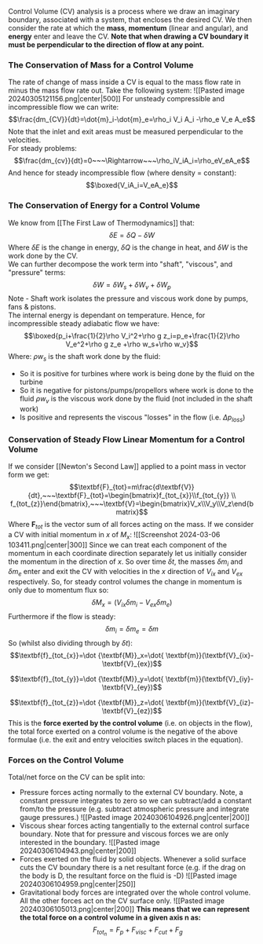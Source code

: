Control Volume (CV) analysis is a process where we draw an imaginary boundary, associated with a system, that encloses the desired CV. We then consider the rate at which the **mass**, **momentum** (linear and angular), and **energy** enter and leave the CV.
**Note that when drawing a CV boundary it must be perpendicular to the direction of flow at any point.**
### The Conservation of Mass for a Control Volume
The rate of change of mass inside a CV is equal to the mass flow rate in minus the mass flow rate out.
Take the following system:
![[Pasted image 20240305121156.png|center|500]]
For unsteady compressible and incompressible flow we can write:
$$\frac{dm_{CV}}{dt}=\dot{m}_i-\dot{m}_e=\rho_i V_i A_i -\rho_e V_e A_e$$
Note that the inlet and exit areas must be measured perpendicular to the velocities.
\
For steady problems:
$$\frac{dm_{cv}}{dt}=0~~~\Rightarrow~~~\rho_iV_iA_i=\rho_eV_eA_e$$
And hence for steady incompressible flow (where density = constant):
$$\boxed{V_iA_i=V_eA_e}$$
### The Conservation of Energy for a Control Volume
We know from [[The First Law of Thermodynamics]] that:
$$\delta E=\delta Q -\delta W$$
Where $\delta E$ is the change in energy, $\delta Q$ is the change in heat, and $\delta W$ is the work done by the CV.
\
We can further decompose the work term into "shaft", "viscous", and "pressure" terms:
$$\delta W=\delta W_s+\delta W_v+\delta W_p$$
Note - Shaft work isolates the pressure and viscous work done by pumps, fans & pistons.
\
The internal energy is dependant on temperature. Hence, for incompressible steady adiabatic flow we have:
$$\boxed{p_i+\frac{1}{2}\rho V_i^2+\rho g z_i=p_e+\frac{1}{2}\rho V_e^2+\rho g z_e +\rho w_s+\rho w_v}$$
Where:
$\rho w_s$ is the shaft work done by the fluid:
- So it is positive for turbines where work is being done by the fluid on the turbine
- So it is negative for pistons/pumps/propellors where work is done to the fluid
$\rho w_v$ is the viscous work done by the fluid (not included in the shaft work)
- Is positive and represents the viscous "losses" in the flow (i.e. $\Delta p_{loss}$)
### Conservation of Steady Flow Linear Momentum for a Control Volume
If we consider [[Newton's Second Law]] applied to a point mass in vector form we get:
$$\textbf{F}_{tot}=m\frac{d\textbf{V}}{dt},~~~\textbf{F}_{tot}=\begin{bmatrix}f_{tot_{x}}\\f_{tot_{y}} \\ f_{tot_{z}}\end{bmatrix},~~~\textbf{V}=\begin{bmatrix}V_x\\V_y\\V_z\end{bmatrix}$$
Where $\textbf{F}_{tot}$ is the vector sum of all forces acting on the mass.
If we consider a CV with initial momentum in $x$ of $M_x$:
![[Screenshot 2024-03-06 103411.png|center|300]]
Since we can treat each component of the momentum in each coordinate direction separately let us initially consider the momentum in the direction of $x$.
So over time $\delta t$, the masses $\delta m_i$ and $\delta m_e$ enter and exit the CV with velocities in the $x$ direction of $V_{ix}$ and $V_{ex}$ respectively.
So, for steady control volumes the change in momentum is only due to momentum flux so:
$$\delta M_x=(V_{ix}\delta m_i-V_{ex}\delta m_e)$$
Furthermore if the flow is steady:
$$\delta m_i=\delta m_e=\delta m$$
So (whilst also dividing through by $\delta t$):
$$\textbf{f}_{tot_{x}}=\dot {\textbf{M}}_x=\dot{ \textbf{m}}(\textbf{V}_{ix}-\textbf{V}_{ex})$$

$$\textbf{f}_{tot_{y}}=\dot {\textbf{M}}_y=\dot{ \textbf{m}}(\textbf{V}_{iy}-\textbf{V}_{ey})$$

$$\textbf{f}_{tot_{z}}=\dot {\textbf{M}}_z=\dot{ \textbf{m}}(\textbf{V}_{iz}-\textbf{V}_{ez})$$
This is the **force exerted by the control volume** (i.e. on objects in the flow), the total force exerted on a control volume is the negative of the above formulae (i.e. the exit and entry velocities switch places in the equation).

### Forces on the Control Volume
Total/net force on the CV can be split into:
- Pressure forces acting normally to the external CV boundary. Note, a constant pressure integrates to zero so we can subtract/add a constant from/to the pressure (e.g. subtract atmospheric pressure and integrate gauge pressures.)
![[Pasted image 20240306104926.png|center|200]]
- Viscous shear forces acting tangentially to the external control surface boundary. Note that for pressure and viscous forces we are only interested in the boundary.
![[Pasted image 20240306104943.png|center|200]]
- Forces exerted on the fluid by solid objects. Whenever a solid surface cuts the CV boundary there is a net resultant force (e.g. if the drag on the body is D, the resultant force on the fluid is -D)
![[Pasted image 20240306104959.png|center|250]]
- Gravitational body forces are integrated over the whole control volume. All the other forces act on the CV surface only.
![[Pasted image 20240306105013.png|center|200]]
**This means that we can represent the total force on a control volume in a given axis n as:**
$$F_{tot_{n}}=F_p+F_{visc}+F_{cut}+F_g$$

